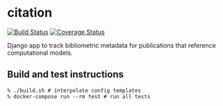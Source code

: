 # citation
[![Build Status](https://travis-ci.org/comses/citation.svg?branch=master)](https://travis-ci.org/comses/citation)
[![Coverage Status](https://coveralls.io/repos/github/comses/citation/badge.svg?branch=master)](https://coveralls.io/github/comses/citation?branch=master)


Django app to track bibliometric metadata for publications that reference computational models.

## Build and test instructions

```
% ./build.sh # interpolate config templates
% docker-compose run --rm test # run all tests
```


